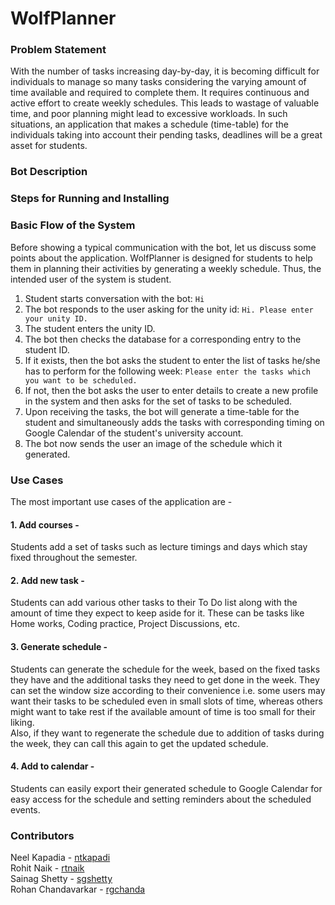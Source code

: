 # WolfPlanner
### Problem Statement
With the number of tasks increasing day-by-day, it is becoming difficult for individuals to manage so many tasks considering the varying amount of time available and required to complete them. It requires continuous and active effort to create weekly schedules. This leads to wastage of valuable time, and poor planning might lead to excessive workloads. In such situations, an application that makes a schedule (time-table) for the individuals taking into account their pending tasks, deadlines will be a great asset for students. 

### Bot Description

### Steps for Running and Installing

### Basic Flow of the System
Before showing a typical communication with the bot, let us discuss some points about the application.
WolfPlanner is designed for students to help them in planning their activities by generating a weekly schedule. Thus, the intended user of the system is student.
1. Student starts conversation with the bot: `Hi`
2. The bot responds to the user asking for the unity id: `Hi. Please enter your unity ID.`
3. The student enters the unity ID.
4. The bot then checks the database for a corresponding entry to the student ID.
5. If it exists, then the bot asks the student to enter the list of tasks he/she has to perform for the following week: `Please enter the tasks which you want to be scheduled.`
6. If not, then the bot asks the user to enter details to create a new profile in the system and then asks for the set of tasks to be scheduled.
7. Upon receiving the tasks, the bot will generate a time-table for the student and simultaneously adds the tasks with corresponding timing on Google Calendar of the student's university account.
8. The bot now sends the user an image of the schedule which it generated.

### Use Cases
The most important use cases of the application are -

#### 1. Add courses -

Students add a set of tasks such as lecture timings and days which stay fixed throughout the semester. 

#### 2. Add new task -

Students can add various other tasks to their To Do list along with the amount of time they expect to keep aside for it. These can be tasks like Home works, Coding practice, Project Discussions, etc.

#### 3. Generate schedule -

Students can generate the schedule for the week, based on the fixed tasks they have and the additional tasks they need to get done in the week. They can set the window size according to their convenience i.e. some users may want their tasks to be scheduled even in small slots of time, whereas others might want to take rest if the available amount of time is too small for their liking.  
Also, if they want to regenerate the schedule due to addition of tasks during the week, they can call this again to get the updated schedule.

#### 4. Add to calendar -

Students can easily export their generated schedule to Google Calendar for easy access for the schedule and setting reminders about the scheduled events.

### Contributors
Neel Kapadia - [ntkapadi](https://github.com/neelkapadia)<br/>
Rohit Naik - [rtnaik](https://github.com/rohitnaik246)<br/>
Sainag Shetty - [sgshetty](https://github.com/SainagShetty)<br/>
Rohan Chandavarkar - [rgchanda](https://github.com/RohanChandavarkar)